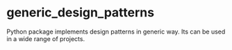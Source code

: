 # generic_design_patterns
Python package implements design patterns in generic way. Its can be used in a wide range of projects.
